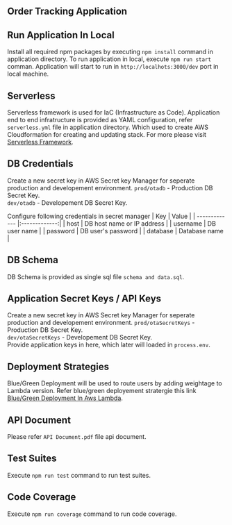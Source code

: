 

## Order Tracking Application

## Run Application In Local
Install all required npm packages by executing `npm install` command in application directory.
To run application in local, execute `npm run start` comman. Application will start to run in `http://localhots:3000/dev` port in local machine.

## Serverless
Serverless framework is used for IaC (Infrastructure as Code). Application end to end infratructure is provided as YAML configuration, refer `serverless.yml` file in application directory. Which used to create AWS Cloudformation for creating and updating stack. For more please visit [Serverless Framework](https://www.serverless.com/framework/docs).

## DB Credentials
Create a new secret key in AWS Secret key Manager for seperate production and developement environment.
`prod/otadb` - Production DB Secret Key.\
`dev/otadb` - Developement DB Secret Key.

Configure following credentials in secret manager
| Key           |   Value       |
| ------------- |:-------------:|
| host          | DB host name or IP address     |
| username      | DB user name     |
| password      | DB user's password     |
| database      | Database name     |

## DB Schema
DB Schema is provided as single sql file `schema and data.sql`.
## Application Secret Keys / API Keys
Create a new secret key in AWS Secret key Manager for seperate production and developement environment.
`prod/otaSecretKeys` - Production DB Secret Key.\
`dev/otaSecretKeys` - Developement DB Secret Key.\
Provide application keys in here, which later will loaded in `process.env`. 

## Deployment Strategies
Blue/Green Deployment will be used to route users by adding weightage to Lambda version. Refer blue/green deployement stratergie this link [Blue/Green Deployment In Aws Lambda](https://www.geeksforgeeks.org/blue-green-deployment-in-aws-lambda/).

## API Document
Please refer `API Document.pdf` file api document.

## Test Suites
Execute `npm run test` command to run test suites.

## Code Coverage
Execute `npm run coverage` command to run code coverage.
